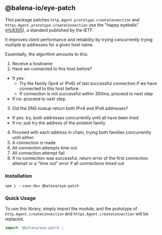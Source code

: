 ## @balena-io/eye-patch

This package patches `http.Agent.prototype.createConnection` and `https.Agent.prototype.createConnection` use the "happy eyeballs" ([rfc8305](https://datatracker.ietf.org/doc/html/rfc8305)), a standard published by the IETF.

It improves client performance and reliability by trying concurrently trying multiple ip addresses for a given host name.

Essentially, the algorithm amounts to this:

1. Receive a hostname
2. Have we connected to this host before?
  * If yes:
    * Try the family (Ipv4 or IPv6) of last successful connection if we have connected to this host before
    * If connection is not successful within 300ms, proceed to next step
  * If no: proceed to next step.
3. Did the DNS lookup return both IPv4 and IPv6 addresses?
  * If yes: try, both addresses concurrently until all have been tried
  * If no: just try the address of the existent family
4. Proceed with each address in chain, trying both families concurrently until either:
  1. A connection is made
  2. All connection attempts time out
  3. All connection attempt fail
5. If no connection was successful, return error of the first connection attempt or a "time out" error if all connections timed out


### Installation

```
npm i --save-dev @balena/eye-patch
```

### Quick Usage

To use this library, simply import the module, and the prototype of `http.Agent.createConnection` and `https.Agent.createConnection` will be replaced.

```ts
import '@balena/eye-patch';
```